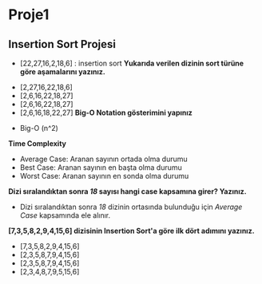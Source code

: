 # Proje1
## Insertion Sort Projesi
* [22,27,16,2,18,6] : insertion sort
**Yukarıda verilen dizinin sort türüne göre aşamalarını yazınız.**
- [2,27,16,22,18,6]
- [2,6,16,22,18,27]
- [2,6,16,22,18,27]
- [2,6,16,18,22,27]
**Big-O Notation gösterimini yapınız**
* Big-O (n^2)

**Time Complexity**
- Average Case: Aranan sayının ortada olma durumu
- Best Case: Aranan sayının en başta olma durumu
- Worst Case: Aranan sayının en sonda olma durumu

**Dizi sıralandıktan sonra _18_ sayısı hangi case kapsamına girer? Yazınız.**
* Dizi sıralandıktan sonra _18_ dizinin ortasında bulunduğu için _Average Case_ kapsamında ele alınır. 

**[7,3,5,8,2,9,4,15,6] dizisinin Insertion Sort'a göre ilk dört adımını yazınız.**
- [7,3,5,8,2,9,4,15,6]
- [2,3,5,8,7,9,4,15,6]
- [2,3,5,8,7,9,4,15,6]
- [2,3,4,8,7,9,5,15,6]
